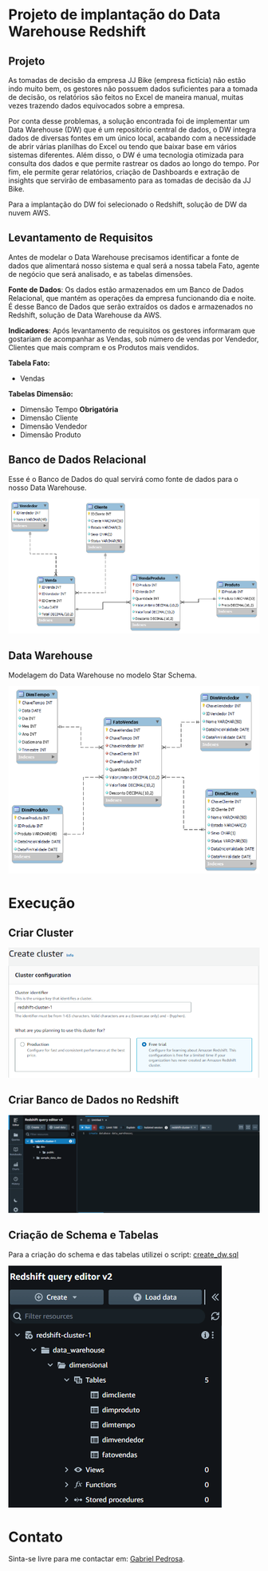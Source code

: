 # Projeto de implantação do Data Warehouse Redshift

## Projeto

As tomadas de decisão da empresa JJ Bike (empresa fictícia) não estão indo muito bem, os gestores não possuem dados suficientes para a tomada de decisão, os relatórios são feitos no Excel de maneira manual, muitas vezes trazendo dados equivocados sobre a empresa. 

Por conta desse problemas, a solução encontrada foi de implementar um Data Warehouse (DW) que é um repositório central de dados, o DW integra dados de diversas fontes em um único local, acabando com a necessidade de abrir várias planilhas do Excel ou tendo que baixar base em vários sistemas diferentes. Além disso, o DW é uma tecnologia otimizada para consulta dos dados e que permite rastrear os dados ao longo do tempo. Por fim, ele permite gerar relatórios, criação de Dashboards e extração de insights que servirão de embasamento para as tomadas de decisão da JJ Bike.

Para a implantação do DW foi selecionado o Redshift, solução de DW da nuvem AWS.

## Levantamento de Requisitos

Antes de modelar o Data Warehouse precisamos identificar a fonte de dados que alimentará nosso sistema e qual será a nossa tabela Fato, agente de negócio que será analisado, e as tabelas dimensões.

**Fonte de Dados**: Os dados estão armazenados em um Banco de Dados Relacional, que mantém as operações da empresa funcionando dia e noite. É desse Banco de Dados que serão extraídos os dados e armazenados no Redshift, solução de Data Warehouse da AWS.

**Indicadores**: Após levantamento de requisitos os gestores informaram que gostariam de acompanhar as Vendas, sob número de vendas por Vendedor, Clientes que mais compram e os Produtos mais vendidos.

**Tabela Fato:** 
- Vendas

**Tabelas Dimensão:**
- Dimensão Tempo **Obrigatória**
- Dimensão Cliente 
- Dimensão Vendedor
- Dimensão Produto

## Banco de Dados Relacional
Esse é o Banco de Dados do qual servirá como fonte de dados para o nosso Data Warehouse.

!["Relacional"](/imgs/modelo_relacional.png)

## Data Warehouse
Modelagem do Data Warehouse no modelo Star Schema.

!["Dimensional"](/imgs/modelo_dimensional.png)

# Execução

## Criar Cluster
!["Cluster"](/imgs/create-cluster-01.png)

## Criar Banco de Dados no Redshift
!["DB-Redshift"](/imgs/create-database.png)

## Criação de Schema e Tabelas
Para a criação do schema e das tabelas utilizei o script: [create_dw.sql](/sql/create_dw.sql)

!["Tables"](/imgs/dimesional-dw.png)

# Contato
Sinta-se livre para me contactar em: [Gabriel Pedrosa](https://www.linkedin.com/in/gabrielpedrosati/).